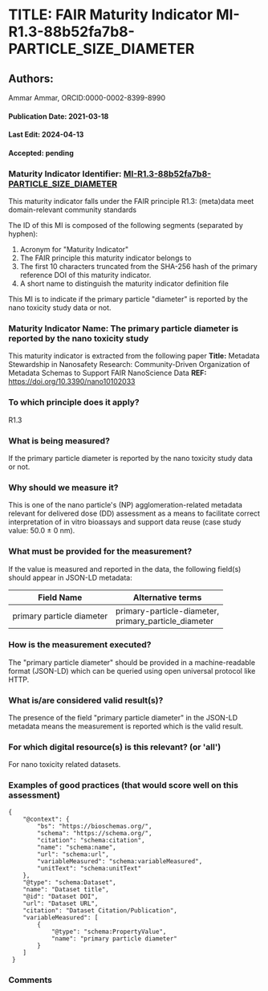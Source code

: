 # TITLE: FAIR Maturity Indicator MI-R1.3-88b52fa7b8-PARTICLE_SIZE_DIAMETER

## Authors: 
Ammar Ammar, ORCID:0000-0002-8399-8990

#### Publication Date: 2021-03-18
#### Last Edit: 2024-04-13
#### Accepted: pending

### Maturity Indicator Identifier: [MI-R1.3-88b52fa7b8-PARTICLE_SIZE_DIAMETER](https://w3id.org/nsdra/maturity-indicator/readme/MI-R1.3-88b52fa7b8-PARTICLE_SIZE_DIAMETER)

This maturity indicator falls under the FAIR principle R1.3:
(meta)data meet domain-relevant community standards

The ID of this MI is composed of the following segments (separated by hyphen):
1. Acronym for "Maturity Indicator"
1. The FAIR principle this maturity indicator belongs to
1. The first 10 characters truncated from the SHA-256 hash of the primary reference DOI of this maturity indicator.
1. A short name to distinguish the maturity indicator definition file

This MI is to indicate if the primary particle "diameter" is reported by the nano toxicity study data or not.

### Maturity Indicator Name:  The primary particle diameter is reported by the nano toxicity study

This maturity indicator is extracted from the following paper 
**Title:** Metadata Stewardship in Nanosafety Research: Community-Driven Organization of Metadata Schemas to Support FAIR NanoScience Data
**REF:** https://doi.org/10.3390/nano10102033

### To which principle does it apply?  
R1.3

### What is being measured?
If the primary particle diameter is reported by the nano toxicity study data or not.

### Why should we measure it?
This is one of the nano particle's (NP) agglomeration-related metadata relevant for delivered dose (DD)
assessment as a means to facilitate correct interpretation of in vitro bioassays and support data reuse (case study value: 50.0 ± 0 nm).

### What must be provided for the measurement?
If the value is measured and reported in the data, the following field(s) should appear in JSON-LD metadata: 

| Field Name                  | Alternative terms                                           |
| --------------------------- | ----------------------------------------------------------- |
| primary particle diameter   | primary-particle-diameter,<br>primary_particle_diameter     |

### How is the measurement executed?
The "primary particle diameter" should be provided in a machine-readable format (JSON-LD) which can be queried using open universal protocol like HTTP.

### What is/are considered valid result(s)?
The presence of the field "primary particle diameter" in the JSON-LD metadata means the measurement is reported which is the valid result.

### For which digital resource(s) is this relevant? (or 'all')
For nano toxicity related datasets.  

### Examples of good practices (that would score well on this assessment)
```{json}
{
 	"@context": {
 		"bs": "https://bioschemas.org/",
 		"schema": "https://schema.org/",
 		"citation": "schema:citation",
 		"name": "schema:name",
 		"url": "schema:url",
 		"variableMeasured": "schema:variableMeasured",
 		"unitText": "schema:unitText"
 	},
 	"@type": "schema:Dataset",
 	"name": "Dataset title",
 	"@id": "Dataset DOI",
 	"url": "Dataset URL",
 	"citation": "Dataset Citation/Publication",
 	"variableMeasured": [
 		{
 			"@type": "schema:PropertyValue",
 			"name": "primary particle diameter"
 		}
 	]
 }
```

### Comments

